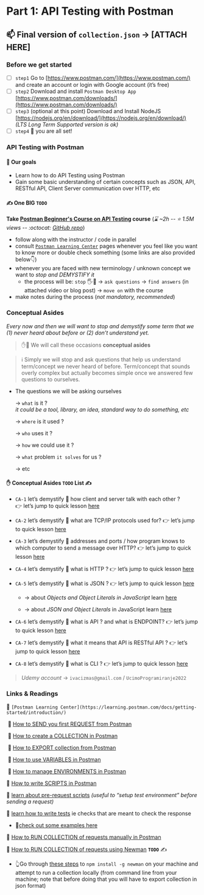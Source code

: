 # Part 1: API Testing with Postman

## 📫 Final version of `collection.json` → [ATTACH HERE]

### Before we get started

- [ ]  `step1` Go to [https://www.postman.com/](https://www.postman.com/) and create an account or login with Google account (it’s free)
- [ ]  `step2` Download and install `Postman Desktop App` [https://www.postman.com/downloads/](https://www.postman.com/downloads/)
- [ ]  `step3` (optional at this point) Download and Install NodeJS [https://nodejs.org/en/download/](https://nodejs.org/en/download/) *(LTS Long Term Supported version is ok)*
- [ ]  `step4` 🎉 you are all set!

### API Testing with Postman

#### 🎯 Our goals

- Learn how to do API Testing using Postman
- Gain some basic understanding of certain concepts such as JSON, API, RESTful API, Client Server communication over HTTP, etc

#### ✍️ One BIG `TODO`

**Take [Postman Beginner's Course on API Testing](https://www.youtube.com/watch?v=VywxIQ2ZXw4) course** (_:hourglass: ~2h --  :star: 1.5M views -- :octocat: [GitHub repo](https://github.com/vdespa/introduction-to-postman-course)_)

- follow along with the instructor / code in parallel
- consult [`Postman Learning Center`](https://learning.postman.com/docs/getting-started/introduction/) pages whenever you feel like you want to know more or double check something (some links are also provided below👇)
- whenever you are faced with new terminology / unknown concept we want to _stop and DEMYSTIFY it_
    - the process will be: `stop` 🖐️🛑 → `ask questions` → `find answers` (in attached video or blog post) → `move on` with the course
- make notes during the process (*not mandatory, recommended*)

### Conceptual Asides

*Every now and then we will want to stop and demystify some term that we (1) never heard about before or (2) don’t understand yet.*

> ✋🛑 We will call these occasions **conceptual asides**
> 

> ℹ️  Simply we will stop and ask questions that help us understand term/concept we never heard of before. Term/concept that sounds overly complex but actually becomes simple once we answered few questions to ourselves.
> 
- The questions we will be asking ourselves  
    
    → `what` is it ?   
        _it could be a tool, library, an idea, standard way to do something, etc_
    
    → `where` is it used ? 
    
    → `who` uses it ? 
    
    → `how` we could use it ?  
    
    → `what` problem `it solves` for us ? 
    
    → etc 
    
#### ✋ Conceptual Asides `TODO` List ✍️

 - `CA-1` let’s demystify 🔎 how client and server talk with each other ? 👉 let’s jump to quick lesson [here](https://www.udemy.com/course/understand-nodejs/learn/lecture/3466030#overview)
 - `CA-2` let’s demystify 🔎 what are TCP/IP protocols used for? 👉 let’s jump to quick lesson [here](https://www.udemy.com/course/understand-nodejs/learn/lecture/3632880#overview)
 - `CA-3` let’s demystify 🔎 addresses and ports / how program knows to which computer to send a message over HTTP? 👉 let’s jump to quick lesson  [here](https://www.udemy.com/course/understand-nodejs/learn/lecture/3632882#overview)
 - `CA-4` let’s demystify 🔎 what is HTTP ? 👉 let’s jump to quick lesson [here](https://www.udemy.com/course/understand-nodejs/learn/lecture/3632884#overview)
 - `CA-5` let’s demystify 🔎 what is JSON ? 👉 let’s jump to quick lesson [here](https://www.udemy.com/course/understand-nodejs/learn/lecture/3488912#overview)

    - → about *Objects and Object Literals in JavaScript* learn [here](https://www.udemy.com/course/understand-javascript/learn/lecture/2237512#overview) 

    - → about *JSON and Object Literals* in JavaScript learn [here](https://www.udemy.com/course/understand-javascript/learn/lecture/2237518#overview) 
    
 - `CA-6` let’s demystify 🔎 what is API ? and what is ENDPOINT? 👉 let’s jump to quick lesson [here](https://www.udemy.com/course/understand-nodejs/learn/lecture/3632896#overview)
 - `CA-7` let’s demystify 🔎 what it means that API is RESTful API ? 👉 let’s jump to quick lesson [here](https://www.udemy.com/course/understand-nodejs/learn/lecture/3658452#overview)
 - `CA-8` let’s demystify 🔎 what is CLI ? 👉 let’s jump to quick lesson [here](https://www.udemy.com/course/understand-nodejs/learn/lecture/3453082#overview)

> *Udemy account* → `ivacizmas@gmail.com` / `UcimoProgramiranje2022`  

### Links & Readings

📌 `[Postman Learning Center](https://learning.postman.com/docs/getting-started/introduction/)` 

 📙 [How to SEND you first REQUEST from Postman](https://learning.postman.com/docs/getting-started/sending-the-first-request/) 

 📙 [How to create a COLLECTION in Postman](https://learning.postman.com/docs/getting-started/creating-the-first-collection/) 

 📙 [How to EXPORT collection from Postman](https://learning.postman.com/docs/getting-started/importing-and-exporting-data/#exporting-collections) 

 📙 [How to use VARIABLES in Postman](https://learning.postman.com/docs/sending-requests/variables/)

 📙 [How to manage ENVIRONMENTS in Postman](https://learning.postman.com/docs/sending-requests/managing-environments/) 

 📙 [How to write SCRIPTS in Postman](https://learning.postman.com/docs/writing-scripts/intro-to-scripts/) 

📌 [learn about pre-request scripts](https://learning.postman.com/docs/writing-scripts/pre-request-scripts/) *(useful to “setup test environment” before sending a request)*

📌 [learn how to write tests](https://learning.postman.com/docs/writing-scripts/test-scripts/) ie checks that are meant to check the response 

 - 🔬[check out some examples here](https://learning.postman.com/docs/writing-scripts/script-references/test-examples/) 

📙 [How to RUN COLLECTION of requests manually in Postman](https://learning.postman.com/docs/running-collections/intro-to-collection-runs/)

📙 [How to RUN COLLECTION of requests using Newman](https://learning.postman.com/docs/running-collections/using-newman-cli/command-line-integration-with-newman/) **`TODO`** ✍️

- 👆Go through [these steps](https://learning.postman.com/docs/running-collections/using-newman-cli/installing-running-newman/) to `npm install -g newman` on your machine and attempt to run a collection locally (from command line from your machine; note that before doing that you will have to export collection in json format)